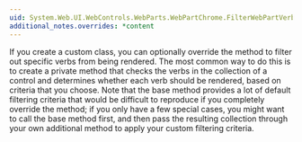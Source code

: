 ```yaml
---
uid: System.Web.UI.WebControls.WebParts.WebPartChrome.FilterWebPartVerbs(System.Web.UI.WebControls.WebParts.WebPartVerbCollection,System.Web.UI.WebControls.WebParts.WebPart)
additional_notes.overrides: *content
---
```


<p>If you create a custom <xref href="System.Web.UI.WebControls.WebParts.WebPartChrome"></xref> class, you can optionally override the <xref href="System.Web.UI.WebControls.WebParts.WebPartChrome.FilterWebPartVerbs(System.Web.UI.WebControls.WebParts.WebPartVerbCollection,System.Web.UI.WebControls.WebParts.WebPart)"></xref> method to filter out specific verbs from being rendered. The most common way to do this is to create a private method that checks the verbs in the <xref href="System.Web.UI.WebControls.WebParts.WebPart.Verbs"></xref> collection of a <xref href="System.Web.UI.WebControls.WebParts.WebPart"></xref> control and determines whether each verb should be rendered, based on criteria that you choose. Note that the base method provides a lot of default filtering criteria that would be difficult to reproduce if you completely override the method; if you only have a few special cases, you might want to call the base method first, and then pass the resulting collection through your own additional method to apply your custom filtering criteria.</p>


